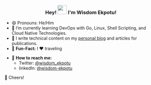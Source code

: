 
<h3 align="center"> Hey! <img src="https://media.giphy.com/media/hvRJCLFzcasrR4ia7z/giphy.gif" width="30px"/>  I'm Wisdom Ekpotu! </h3>


- 😄 Pronouns: He/Him
- 🌱 I’m currently learning DevOps with Go, Linux, Shell Scripting, and Cloud Native Technologies.
- 📝 I write technical content on my [personal blog](https://wisdomekpotu.com) and articles for publications.
- 🎉 **Fun-Fact:** I ❤️ traveling
* 🚀 **How to reach me:**
   - Twitter: [@wisdom_ekpotu](https://twitter.com/Wisdom_Ekpotu)
   - linkedIn: [@wisdom-ekpotu](https://www.linkedin.com/in/wisdom-ekpotu/)

🥂 Cheers!

<img src="https://komarev.com/ghpvc/?username=wisdomekpotu&style=flat-square&color=blue" alt=""/>




